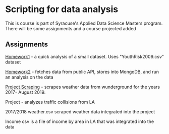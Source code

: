 <h1> Scripting for data analysis </h1>

<p1>This is course is part of Syracuse's Applied Data Science Masters program.</p1>
<p1>There will be some assignments and a course projected added</p1>



<h2> Assignments</h2>

<p2> [Homework1](https://github.com/TylerOMarsh/Scripting-data-analysis/blob/master/HW1) - a quick analysis of a small dataset. Uses "YouthRisk2009.csv" dataset </p2>

<p2> [Homework2](https://github.com/TylerOMarsh/Scripting-data-analysis/blob/master/HW2.py) - fetches data from public API, stores into MongoDB, and run an analysis on the data </p2>

<p2>[Project Scraping](https://github.com/TylerOMarsh/Scripting-data-analysis/blob/master/Project%20Scraping.py) - scrapes weather data from wunderground for the years 2017- August 2019. </p2>

<p2> Project - analyzes traffic collisions from LA </p2>

<p2> 2017/2018 weather.csv scraped weather data integrated into the project</p2>

<p2> Income csv is a file of income by area in LA that was integrated into the data </p2>
